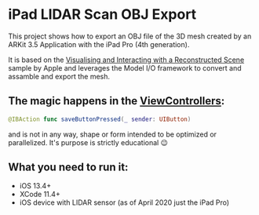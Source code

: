 # iPad LIDAR Scan OBJ Export

This project shows how to export an OBJ file of the 3D mesh created by an ARKit 3.5 Application with the iPad Pro (4th generation).

It is based on the [Visualising and Interacting with a Reconstructed Scene][1] sample by Apple and leverages the Model I/O framework to convert and assamble and export the mesh.

## The magic happens in the [ViewControllers][2]:
``` swift
@IBAction func saveButtonPressed(_ sender: UIButton)
```
and is not in any way, shape or form intended to be optimized or parallelized.
It's purpose is strictly educational :wink:

## What you need to run it:
* iOS 13.4+
* XCode 11.4+
* iOS device with LIDAR sensor (as of April 2020 just the iPad Pro)



[1]:https://developer.apple.com/documentation/arkit/world_tracking/visualizing_and_interacting_with_a_reconstructed_scene
[2]:iPadLIDARScanExport/ViewController.swift